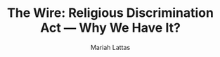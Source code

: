 ---
# Episode Settings
title: "The Wire: Religious Discrimination Act — Why We Have It?"
air-time: "5:30 PM"
air-day: "weekday"
link: "http://thewire.org.au/day/thursday-12-july-2018/"
package-link: "http://thewire.org.au/story/religious-discrimination-act/"
description: "A ‘Religous Discrimination Act’ has been proposed by politicians with the hope of giving a voice to people of faith. <br>However, there are concerns surrounding what else might be included in the act and whether it will act as a smokescreen for further discrimination. <br>The Wire’s Mariah Lattas spoke to Associate Professor Luke Beck from Monash University to find out more."
download: false
download-link: ""
package-download: true
package-download-link: ""

# Show Settings
show: "The Wire"
stations: ["Radio Adelaide 101.5 in Adelaide", "2SER 107.3 in Sydney", "4EB 98.1 in Brisbane", "CAAMA RADIO 100.5 Alice Springs", "RTR-FM 92.1 in Perth", "JOY 94.9 in Melbourne"]
stations-links: ["http://radioadelaide.org.au/program/pink-rabbit/", "https://2ser.com/the-wire/", "https://www.4eb.org.au/TheWire", "https://caama.com.au/news/2016/stream-us-live-now-1", "https://rtrfm.com.au/", "https://joy.org.au/thewire/"]

# Podcast Settings
has-podcast: true
apple: "https://itunes.apple.com/au/podcast/the-wire-full-show/id1102296208"
spotify: ""
subscribe: "http://thewire.org.au/feed/fullshow"

# Post Settings
author: Mariah Lattas
category: radio
tags: radio the-wire podcast
layout: post
type: radio
---